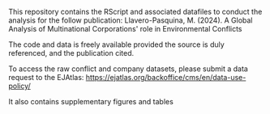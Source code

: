 This repository contains the RScript and associated datafiles to conduct the analysis for the follow publication:
Llavero-Pasquina, M. (2024). A Global Analysis of Multinational Corporations' role in Environmental Conflicts

The code and data is freely available provided the source is duly referenced, and the publication cited.

To access the raw conflict and company datasets, please submit a data request to the EJAtlas: 
https://ejatlas.org/backoffice/cms/en/data-use-policy/

It also contains supplementary figures and tables 
